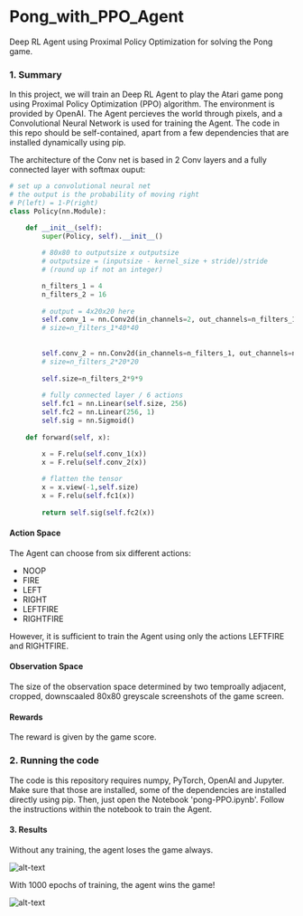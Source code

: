 # Pong_with_PPO_Agent
Deep RL Agent using Proximal Policy Optimization for solving the Pong game.

### 1. Summary

In this project, we will train an Deep RL Agent to play the Atari game pong using Proximal Policy Optimization (PPO) algorithm. The environment is provided by OpenAI. The Agent percieves the world through pixels, and a Convolutional Neural Network is used for training the Agent. The code in this repo should be self-contained, apart from a few dependencies that are installed dynamically using pip.

The architecture of the Conv net is based in 2 Conv layers and a fully connected layer with softmax ouput:

```python
# set up a convolutional neural net
# the output is the probability of moving right
# P(left) = 1-P(right)
class Policy(nn.Module):

    def __init__(self):
        super(Policy, self).__init__()
        
        # 80x80 to outputsize x outputsize
        # outputsize = (inputsize - kernel_size + stride)/stride 
        # (round up if not an integer)

        n_filters_1 = 4
        n_filters_2 = 16
        
        # output = 4x20x20 here
        self.conv_1 = nn.Conv2d(in_channels=2, out_channels=n_filters_1, kernel_size=6, stride=2, bias=False)
        # size=n_filters_1*40*40
        
        
        self.conv_2 = nn.Conv2d(in_channels=n_filters_1, out_channels=n_filters_2, kernel_size=6, stride=4)
        # size=n_filters_2*20*20
        
        self.size=n_filters_2*9*9
        
        # fully connected layer / 6 actions
        self.fc1 = nn.Linear(self.size, 256)
        self.fc2 = nn.Linear(256, 1)
        self.sig = nn.Sigmoid()
        
    def forward(self, x):
   
        x = F.relu(self.conv_1(x))
        x = F.relu(self.conv_2(x))

        # flatten the tensor
        x = x.view(-1,self.size)
        x = F.relu(self.fc1(x))
        
        return self.sig(self.fc2(x))
```

#### Action Space
The Agent can choose from six different actions:
- NOOP
- FIRE
- LEFT
- RIGHT
- LEFTFIRE
- RIGHTFIRE

However, it is sufficient to train the Agent using only the actions LEFTFIRE and RIGHTFIRE. 

#### Observation Space
The size of the observation space determined by two temproally adjacent, cropped, downscaaled 80x80 greyscale screenshots of the game screen.

#### Rewards
The reward is given by the game score.

### 2. Running the code
The code is this repository requires numpy, PyTorch, OpenAI and Jupyter. Make sure that those are installed, some of the dependencies are installed directly using pip. Then, just open the Notebook 'pong-PPO.ipynb'. Follow the instructions within the notebook to train the Agent.

#### 3. Results

Without any training, the agent loses the game always.

![alt-text]()

With 1000 epochs of training, the agent wins the game!

![alt-text]()
